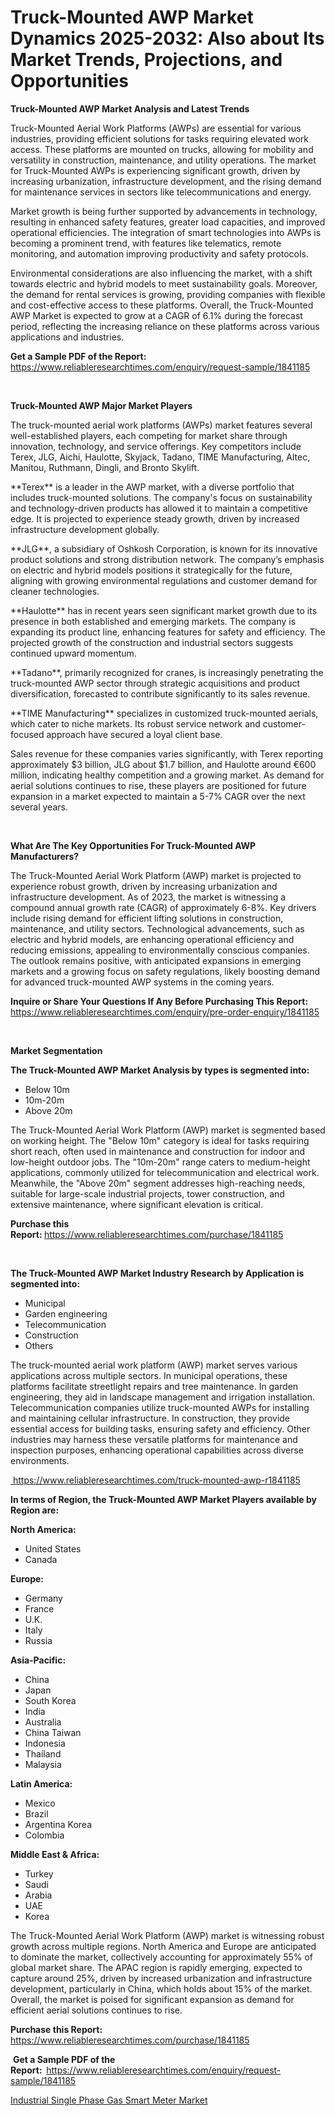 <p><h1>Truck-Mounted AWP Market Dynamics 2025-2032: Also about Its Market Trends, Projections, and Opportunities</h1></p><p><strong>Truck-Mounted AWP Market Analysis and Latest Trends</strong></p>
<p><p>Truck-Mounted Aerial Work Platforms (AWPs) are essential for various industries, providing efficient solutions for tasks requiring elevated work access. These platforms are mounted on trucks, allowing for mobility and versatility in construction, maintenance, and utility operations. The market for Truck-Mounted AWPs is experiencing significant growth, driven by increasing urbanization, infrastructure development, and the rising demand for maintenance services in sectors like telecommunications and energy.</p><p>Market growth is being further supported by advancements in technology, resulting in enhanced safety features, greater load capacities, and improved operational efficiencies. The integration of smart technologies into AWPs is becoming a prominent trend, with features like telematics, remote monitoring, and automation improving productivity and safety protocols.</p><p>Environmental considerations are also influencing the market, with a shift towards electric and hybrid models to meet sustainability goals. Moreover, the demand for rental services is growing, providing companies with flexible and cost-effective access to these platforms. Overall, the Truck-Mounted AWP Market is expected to grow at a CAGR of 6.1% during the forecast period, reflecting the increasing reliance on these platforms across various applications and industries.</p></p>
<p><strong>Get a Sample PDF of the Report:&nbsp;</strong> <a href="https://www.reliableresearchtimes.com/enquiry/request-sample/1841185?utm_campaign=2326&utm_medium=2&utm_source=Github&utm_content=ia&utm_term=12042025&utm_id=truck-mounted-awp">https://www.reliableresearchtimes.com/enquiry/request-sample/1841185</a></p>
<p>&nbsp;</p>
<p><strong>Truck-Mounted AWP Major Market Players</strong></p>
<p><p>The truck-mounted aerial work platforms (AWPs) market features several well-established players, each competing for market share through innovation, technology, and service offerings. Key competitors include Terex, JLG, Aichi, Haulotte, Skyjack, Tadano, TIME Manufacturing, Altec, Manitou, Ruthmann, Dingli, and Bronto Skylift.</p><p>**Terex** is a leader in the AWP market, with a diverse portfolio that includes truck-mounted solutions. The company's focus on sustainability and technology-driven products has allowed it to maintain a competitive edge. It is projected to experience steady growth, driven by increased infrastructure development globally.</p><p>**JLG**, a subsidiary of Oshkosh Corporation, is known for its innovative product solutions and strong distribution network. The company’s emphasis on electric and hybrid models positions it strategically for the future, aligning with growing environmental regulations and customer demand for cleaner technologies.</p><p>**Haulotte** has in recent years seen significant market growth due to its presence in both established and emerging markets. The company is expanding its product line, enhancing features for safety and efficiency. The projected growth of the construction and industrial sectors suggests continued upward momentum.</p><p>**Tadano**, primarily recognized for cranes, is increasingly penetrating the truck-mounted AWP sector through strategic acquisitions and product diversification, forecasted to contribute significantly to its sales revenue.</p><p>**TIME Manufacturing** specializes in customized truck-mounted aerials, which cater to niche markets. Its robust service network and customer-focused approach have secured a loyal client base.</p><p>Sales revenue for these companies varies significantly, with Terex reporting approximately $3 billion, JLG about $1.7 billion, and Haulotte around €600 million, indicating healthy competition and a growing market. As demand for aerial solutions continues to rise, these players are positioned for future expansion in a market expected to maintain a 5-7% CAGR over the next several years.</p></p>
<p>&nbsp;</p>
<p><strong>What Are The Key Opportunities For Truck-Mounted AWP Manufacturers?</strong></p>
<p><p>The Truck-Mounted Aerial Work Platform (AWP) market is projected to experience robust growth, driven by increasing urbanization and infrastructure development. As of 2023, the market is witnessing a compound annual growth rate (CAGR) of approximately 6-8%. Key drivers include rising demand for efficient lifting solutions in construction, maintenance, and utility sectors. Technological advancements, such as electric and hybrid models, are enhancing operational efficiency and reducing emissions, appealing to environmentally conscious companies. The outlook remains positive, with anticipated expansions in emerging markets and a growing focus on safety regulations, likely boosting demand for advanced truck-mounted AWP systems in the coming years.</p></p>
<p><strong>Inquire or Share Your Questions If Any Before Purchasing This Report:</strong> <a href="https://www.reliableresearchtimes.com/enquiry/pre-order-enquiry/1841185?utm_campaign=2326&utm_medium=2&utm_source=Github&utm_content=ia&utm_term=12042025&utm_id=truck-mounted-awp">https://www.reliableresearchtimes.com/enquiry/pre-order-enquiry/1841185</a></p>
<p>&nbsp;</p>
<p><strong>Market Segmentation</strong></p>
<p><strong>The Truck-Mounted AWP Market Analysis by types is segmented into:</strong></p>
<p><ul><li>Below 10m</li><li>10m-20m</li><li>Above 20m</li></ul></p>
<p><p>The Truck-Mounted Aerial Work Platform (AWP) market is segmented based on working height. The "Below 10m" category is ideal for tasks requiring short reach, often used in maintenance and construction for indoor and low-height outdoor jobs. The "10m-20m" range caters to medium-height applications, commonly utilized for telecommunication and electrical work. Meanwhile, the "Above 20m" segment addresses high-reaching needs, suitable for large-scale industrial projects, tower construction, and extensive maintenance, where significant elevation is critical.</p></p>
<p><strong>Purchase this Report:&nbsp;</strong><a href="https://www.reliableresearchtimes.com/purchase/1841185?utm_campaign=2326&utm_medium=2&utm_source=Github&utm_content=ia&utm_term=12042025&utm_id=truck-mounted-awp">https://www.reliableresearchtimes.com/purchase/1841185</a></p>
<p>&nbsp;</p>
<p><strong>The Truck-Mounted AWP Market Industry Research by Application is segmented into:</strong></p>
<p><ul><li>Municipal</li><li>Garden engineering</li><li>Telecommunication</li><li>Construction</li><li>Others</li></ul></p>
<p><p>The truck-mounted aerial work platform (AWP) market serves various applications across multiple sectors. In municipal operations, these platforms facilitate streetlight repairs and tree maintenance. In garden engineering, they aid in landscape management and irrigation installation. Telecommunication companies utilize truck-mounted AWPs for installing and maintaining cellular infrastructure. In construction, they provide essential access for building tasks, ensuring safety and efficiency. Other industries may harness these versatile platforms for maintenance and inspection purposes, enhancing operational capabilities across diverse environments.</p></p>
<p><a href="https://www.reliableresearchtimes.com/truck-mounted-awp-r1841185?utm_campaign=2326&utm_medium=2&utm_source=Github&utm_content=ia&utm_term=12042025&utm_id=truck-mounted-awp">&nbsp;https://www.reliableresearchtimes.com/truck-mounted-awp-r1841185</a></p>
<p><strong>In terms of Region, the Truck-Mounted AWP Market Players available by Region are:</strong></p>
<p>
    <p> <strong> North America: </strong>
        <ul>
            <li>United States</li>
            <li>Canada</li>
        </ul>
        </p> 
    <p> <strong> Europe: </strong>
        <ul>
            <li>Germany</li>
            <li>France</li>
            <li>U.K.</li>
            <li>Italy</li>
            <li>Russia</li>
        </ul>
        </p> 
    <p> <strong> Asia-Pacific: </strong>
        <ul>
            <li>China</li>
            <li>Japan</li>
            <li>South Korea</li>
            <li>India</li>
            <li>Australia</li>
            <li>China Taiwan</li>
            <li>Indonesia</li>
            <li>Thailand</li>
            <li>Malaysia</li>
        </ul>
        </p> 
    <p> <strong> Latin America: </strong>
        <ul>
            <li>Mexico</li>
            <li>Brazil</li>
            <li>Argentina Korea</li>
            <li>Colombia</li>
        </ul>
        </p> 
    <p> <strong> Middle East & Africa: </strong>
        <ul>
            <li>Turkey</li>
            <li>Saudi</li>
            <li>Arabia</li>
            <li>UAE</li>
            <li>Korea</li>
        </ul>
    </p>
    </p>
<p><p>The Truck-Mounted Aerial Work Platform (AWP) market is witnessing robust growth across multiple regions. North America and Europe are anticipated to dominate the market, collectively accounting for approximately 55% of global market share. The APAC region is rapidly emerging, expected to capture around 25%, driven by increased urbanization and infrastructure development, particularly in China, which holds about 15% of the market. Overall, the market is poised for significant expansion as demand for efficient aerial solutions continues to rise.</p></p>
<p><strong>Purchase this Report: </strong><a href="https://www.reliableresearchtimes.com/purchase/1841185?utm_campaign=2326&utm_medium=2&utm_source=Github&utm_content=ia&utm_term=12042025&utm_id=truck-mounted-awp">https://www.reliableresearchtimes.com/purchase/1841185</a></p>
<p>&nbsp;<strong>Get a Sample PDF of the Report:&nbsp;&nbsp;</strong><a href="https://www.reliableresearchtimes.com/enquiry/request-sample/1841185?utm_campaign=2326&utm_medium=2&utm_source=Github&utm_content=ia&utm_term=12042025&utm_id=truck-mounted-awp">https://www.reliableresearchtimes.com/enquiry/request-sample/1841185</a></p>
<p><strong></strong></p>
<p><p><a href="https://github.com/dayaanapis5/Market-Research-Report-List-1/blob/main/industrial-single-phase-gas-smart-meter-market.md?utm_campaign=2326&utm_medium=2&utm_source=Github&utm_content=ia&utm_term=12042025&utm_id=truck-mounted-awp">Industrial Single Phase Gas Smart Meter Market</a></p></p>